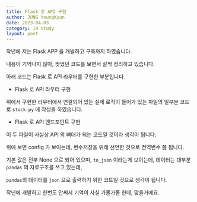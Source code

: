 ```yaml
---
title: Flask 로 API 구현
author: JUNG YoungKyun
date: 2023-04-03
category: 19 study
layout: post
---
```


작년에 저는 Flask APP 을 개발하고 구축까지 하였습니다.

내용이 기억나지 않아, 짯었던 코드를 보면서 살짝 정리하고 있습니다.

아래 코드는 Flask 로 API 라우터를 구현한 부분입니다.

- Flask 로 API 라우터 구현

<script src="https://gist.github.com/inpiniti/5652ed257253ed449738259925169c86.js"></script>

위에서 구현한 라우터에서 연결되어 있는 실제 로직이 들어가 있는 파일의 일부분 코드로 `stock.py` 에 작성을 하였습니다.

- Flask 로 API 엔드포인트 구현

<script src="https://gist.github.com/inpiniti/7aa5d03ad2cd34c57ca191418f967654.js"></script>

이 두 파일이 사실상 API 의 뼈대가 되는 코드일 것이라 생각이 됩니다.

위에 보면 config 가 보이는데, 변수저장을 위해 선언한 것으로 전역변수 쯤 됩니다.

기본 값은 전부 None 으로 되어 있으며, `to_json` 이라는게 보이는데, 데이터는 대부분 `pandas` 의 자료구조를 쓰고 있는데,

`pandas`의 데이터를 `json` 으로 출력하기 위한 코드일 것으로 생각이 됩니다.

작년에 개발하고 한번도 안써서 기억이 사실 가물가물 한데, 맞을거에요.
